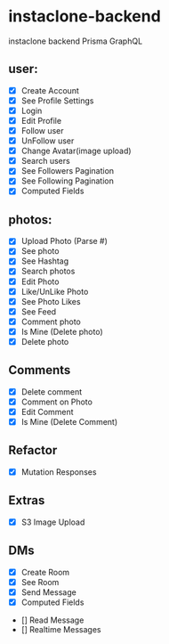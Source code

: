 # instaclone-backend

instaclone backend Prisma GraphQL

## user:

- [x] Create Account
- [x] See Profile Settings
- [x] Login
- [x] Edit Profile
- [x] Follow user
- [x] UnFollow user
- [x] Change Avatar(image upload)
- [x] Search users
- [x] See Followers Pagination
- [x] See Following Pagination
- [x] Computed Fields

## photos:

- [x] Upload Photo (Parse #)
- [x] See photo
- [x] See Hashtag
- [x] Search photos
- [x] Edit Photo
- [x] Like/UnLike Photo
- [x] See Photo Likes
- [x] See Feed
- [x] Comment photo
- [x] Is Mine (Delete photo)
- [x] Delete photo

## Comments

- [x] Delete comment
- [x] Comment on Photo
- [x] Edit Comment
- [x] Is Mine (Delete Comment)

## Refactor

- [x] Mutation Responses

## Extras

- [x] S3 Image Upload

## DMs

- [x] Create Room
- [x] See Room
- [x] Send Message
- [x] Computed Fields
- [] Read Message
- [] Realtime Messages

